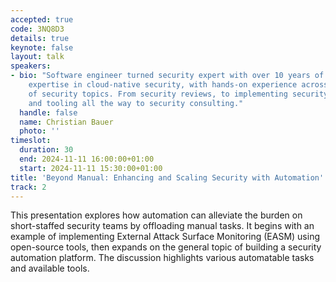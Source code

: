 ```yaml
---
accepted: true
code: 3NQ8D3
details: true
keynote: false
layout: talk
speakers:
- bio: "Software engineer turned security expert with over 10 years of experience.\r\nExtensive
    expertise in cloud-native security, with hands-on experience across a wide range
    of security topics. From security reviews, to implementing security infrastructure
    and tooling all the way to security consulting."
  handle: false
  name: Christian Bauer
  photo: ''
timeslot:
  duration: 30
  end: 2024-11-11 16:00:00+01:00
  start: 2024-11-11 15:30:00+01:00
title: 'Beyond Manual: Enhancing and Scaling Security with Automation'
track: 2
---
```


This presentation explores how automation can alleviate the burden on short-staffed security teams by offloading manual tasks.
It begins with an example of implementing External Attack Surface Monitoring (EASM) using open-source tools, then expands on the general topic of building a security automation platform.
The discussion highlights various automatable tasks and available tools.
